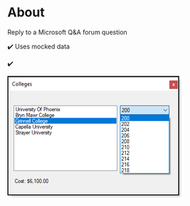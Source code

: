 ﻿# About

Reply to a Microsoft Q&A forum question

:heavy_check_mark: Uses mocked data

:heavy_check_mark: 



![screen](assets/college.png)